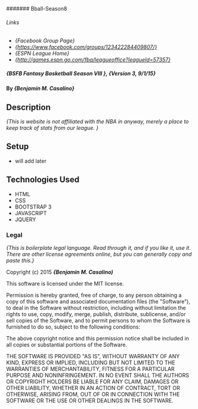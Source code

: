 ####### Bball-Season8

###### Links
* _{Facebook Group Page}_
* _{https://www.facebook.com/groups/123422284409807/}_
* _{ESPN League Home}_
* _{http://games.espn.go.com/fba/leagueoffice?leagueId=57357}_

##### _{BSFB Fantasy Basketball Season VIII }, {Version 3, 9/1/15}_

#### By _**{Benjamin M. Casalino}**_

## Description

_{This is website is not affiliated with the NBA in anyway,
merely a place to keep track of stats from our league. }_

## Setup
* will add later




## Technologies Used
* HTML
* CSS
* BOOTSTRAP 3
* JAVASCRIPT
* JQUERY
### Legal

*{This is boilerplate legal language. Read through it, and if you like it, use it. There are other license agreements online, but you can generally copy and paste this.}*

Copyright (c) 2015 **_{Benjamin M. Casalino)_**

This software is licensed under the MIT license.

Permission is hereby granted, free of charge, to any person obtaining a copy
of this software and associated documentation files (the "Software"), to deal
in the Software without restriction, including without limitation the rights
to use, copy, modify, merge, publish, distribute, sublicense, and/or sell
copies of the Software, and to permit persons to whom the Software is
furnished to do so, subject to the following conditions:

The above copyright notice and this permission notice shall be included in
all copies or substantial portions of the Software.

THE SOFTWARE IS PROVIDED "AS IS", WITHOUT WARRANTY OF ANY KIND, EXPRESS OR
IMPLIED, INCLUDING BUT NOT LIMITED TO THE WARRANTIES OF MERCHANTABILITY,
FITNESS FOR A PARTICULAR PURPOSE AND NONINFRINGEMENT. IN NO EVENT SHALL THE
AUTHORS OR COPYRIGHT HOLDERS BE LIABLE FOR ANY CLAIM, DAMAGES OR OTHER
LIABILITY, WHETHER IN AN ACTION OF CONTRACT, TORT OR OTHERWISE, ARISING FROM,
OUT OF OR IN CONNECTION WITH THE SOFTWARE OR THE USE OR OTHER DEALINGS IN
THE SOFTWARE.
